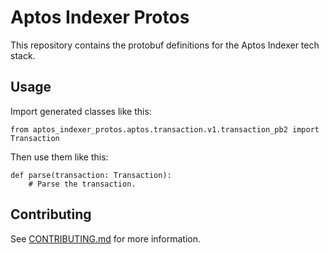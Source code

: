 # Aptos Indexer Protos

This repository contains the protobuf definitions for the Aptos Indexer tech stack.

## Usage
Import generated classes like this:
```
from aptos_indexer_protos.aptos.transaction.v1.transaction_pb2 import Transaction
```

Then use them like this:
```
def parse(transaction: Transaction):
    # Parse the transaction.
```

## Contributing
See [CONTRIBUTING.md](CONTRIBUTING.md) for more information.
